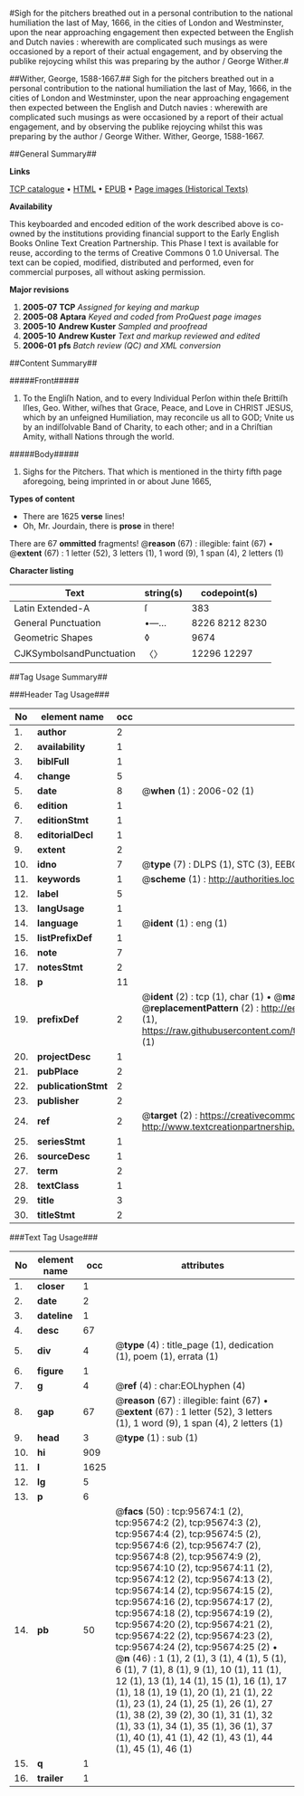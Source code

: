 #Sigh for the pitchers breathed out in a personal contribution to the national humiliation the last of May, 1666, in the cities of London and Westminster, upon the near approaching engagement then expected between the English and Dutch navies : wherewith are complicated such musings as were occasioned by a report of their actual engagement, and by observing the publike rejoycing whilst this was preparing by the author / George Wither.#

##Wither, George, 1588-1667.##
Sigh for the pitchers breathed out in a personal contribution to the national humiliation the last of May, 1666, in the cities of London and Westminster, upon the near approaching engagement then expected between the English and Dutch navies : wherewith are complicated such musings as were occasioned by a report of their actual engagement, and by observing the publike rejoycing whilst this was preparing by the author / George Wither.
Wither, George, 1588-1667.

##General Summary##

**Links**

[TCP catalogue](http://www.ota.ox.ac.uk/tcp/)  • 
[HTML](http://tei.it.ox.ac.uk/tcp/Texts-HTML/free/A66/A66777.html)  • 
[EPUB](http://tei.it.ox.ac.uk/tcp/Texts-EPUB/free/A66/A66777.epub) • 
[Page images (Historical Texts)](https://data.historicaltexts.jisc.ac.uk/view?pubId=eebo-12931258e&pageId=eebo-12931258e-95674-1)

**Availability**

This keyboarded and encoded edition of the
	       work described above is co-owned by the institutions
	       providing financial support to the Early English Books
	       Online Text Creation Partnership. This Phase I text is
	       available for reuse, according to the terms of Creative
	       Commons 0 1.0 Universal. The text can be copied,
	       modified, distributed and performed, even for
	       commercial purposes, all without asking permission.

**Major revisions**

1. __2005-07__ __TCP__ *Assigned for keying and markup*
1. __2005-08__ __Aptara__ *Keyed and coded from ProQuest page images*
1. __2005-10__ __Andrew Kuster__ *Sampled and proofread*
1. __2005-10__ __Andrew Kuster__ *Text and markup reviewed and edited*
1. __2006-01__ __pfs__ *Batch review (QC) and XML conversion*

##Content Summary##

#####Front#####

1. To the Engliſh Nation, and to every Individual Perſon
within theſe Brittiſh Iſles, Geo. Wither, wiſhes that
Grace, Peace, and Love in CHRIST JESUS,
which by an unfeigned Humiliation, may reconcile us
all to GOD; Vnite us by an indiſſolvable Band of
Charity, to each other; and in a Chriſtian Amity,
withall Nations through the world.

#####Body#####

1. Sighs for the Pitchers.
That which is mentioned in the thirty fifth page
aforegoing, being imprinted in or about June 1665,

**Types of content**

  * There are 1625 **verse** lines!
  * Oh, Mr. Jourdain, there is **prose** in there!

There are 67 **ommitted** fragments! 
 @__reason__ (67) : illegible: faint (67)  •  @__extent__ (67) : 1 letter (52), 3 letters (1), 1 word (9), 1 span (4), 2 letters (1)

**Character listing**


|Text|string(s)|codepoint(s)|
|---|---|---|
|Latin Extended-A|ſ|383|
|General Punctuation|•—…|8226 8212 8230|
|Geometric Shapes|◊|9674|
|CJKSymbolsandPunctuation|〈〉|12296 12297|

##Tag Usage Summary##

###Header Tag Usage###

|No|element name|occ|attributes|
|---|---|---|---|
|1.|__author__|2||
|2.|__availability__|1||
|3.|__biblFull__|1||
|4.|__change__|5||
|5.|__date__|8| @__when__ (1) : 2006-02 (1)|
|6.|__edition__|1||
|7.|__editionStmt__|1||
|8.|__editorialDecl__|1||
|9.|__extent__|2||
|10.|__idno__|7| @__type__ (7) : DLPS (1), STC (3), EEBO-CITATION (1), OCLC (1), VID (1)|
|11.|__keywords__|1| @__scheme__ (1) : http://authorities.loc.gov/ (1)|
|12.|__label__|5||
|13.|__langUsage__|1||
|14.|__language__|1| @__ident__ (1) : eng (1)|
|15.|__listPrefixDef__|1||
|16.|__note__|7||
|17.|__notesStmt__|2||
|18.|__p__|11||
|19.|__prefixDef__|2| @__ident__ (2) : tcp (1), char (1)  •  @__matchPattern__ (2) : ([0-9\-]+):([0-9IVX]+) (1), (.+) (1)  •  @__replacementPattern__ (2) : http://eebo.chadwyck.com/downloadtiff?vid=$1&page=$2 (1), https://raw.githubusercontent.com/textcreationpartnership/Texts/master/tcpchars.xml#$1 (1)|
|20.|__projectDesc__|1||
|21.|__pubPlace__|2||
|22.|__publicationStmt__|2||
|23.|__publisher__|2||
|24.|__ref__|2| @__target__ (2) : https://creativecommons.org/publicdomain/zero/1.0/ (1), http://www.textcreationpartnership.org/docs/. (1)|
|25.|__seriesStmt__|1||
|26.|__sourceDesc__|1||
|27.|__term__|2||
|28.|__textClass__|1||
|29.|__title__|3||
|30.|__titleStmt__|2||


###Text Tag Usage###

|No|element name|occ|attributes|
|---|---|---|---|
|1.|__closer__|1||
|2.|__date__|2||
|3.|__dateline__|1||
|4.|__desc__|67||
|5.|__div__|4| @__type__ (4) : title_page (1), dedication (1), poem (1), errata (1)|
|6.|__figure__|1||
|7.|__g__|4| @__ref__ (4) : char:EOLhyphen (4)|
|8.|__gap__|67| @__reason__ (67) : illegible: faint (67)  •  @__extent__ (67) : 1 letter (52), 3 letters (1), 1 word (9), 1 span (4), 2 letters (1)|
|9.|__head__|3| @__type__ (1) : sub (1)|
|10.|__hi__|909||
|11.|__l__|1625||
|12.|__lg__|5||
|13.|__p__|6||
|14.|__pb__|50| @__facs__ (50) : tcp:95674:1 (2), tcp:95674:2 (2), tcp:95674:3 (2), tcp:95674:4 (2), tcp:95674:5 (2), tcp:95674:6 (2), tcp:95674:7 (2), tcp:95674:8 (2), tcp:95674:9 (2), tcp:95674:10 (2), tcp:95674:11 (2), tcp:95674:12 (2), tcp:95674:13 (2), tcp:95674:14 (2), tcp:95674:15 (2), tcp:95674:16 (2), tcp:95674:17 (2), tcp:95674:18 (2), tcp:95674:19 (2), tcp:95674:20 (2), tcp:95674:21 (2), tcp:95674:22 (2), tcp:95674:23 (2), tcp:95674:24 (2), tcp:95674:25 (2)  •  @__n__ (46) : 1 (1), 2 (1), 3 (1), 4 (1), 5 (1), 6 (1), 7 (1), 8 (1), 9 (1), 10 (1), 11 (1), 12 (1), 13 (1), 14 (1), 15 (1), 16 (1), 17 (1), 18 (1), 19 (1), 20 (1), 21 (1), 22 (1), 23 (1), 24 (1), 25 (1), 26 (1), 27 (1), 38 (2), 39 (2), 30 (1), 31 (1), 32 (1), 33 (1), 34 (1), 35 (1), 36 (1), 37 (1), 40 (1), 41 (1), 42 (1), 43 (1), 44 (1), 45 (1), 46 (1)|
|15.|__q__|1||
|16.|__trailer__|1||
